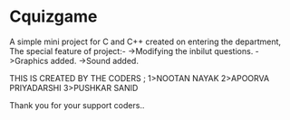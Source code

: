 # Cquizgame
A simple mini project for C and C++ created on entering the department,
The special feature of project:- 
->Modifying the inbilut questions.
->Graphics added.
->Sound added.

THIS IS CREATED BY THE CODERS ;
1>NOOTAN NAYAK 
2>APOORVA PRIYADARSHI
3>PUSHKAR SANID

Thank you for your support coders..

